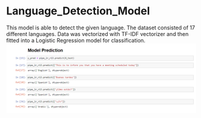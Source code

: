 # Language_Detection_Model

This model is able to detect the given language. The dataset consisted of 17 different languages. Data was vectorized with TF-IDF vectorizer and then fitted into a Logistic Regression model for classification.
![](https://github.com/abdullahshahzadkhan/Language_Detection_Model/blob/main/images/Screenshot%20(66).png)
